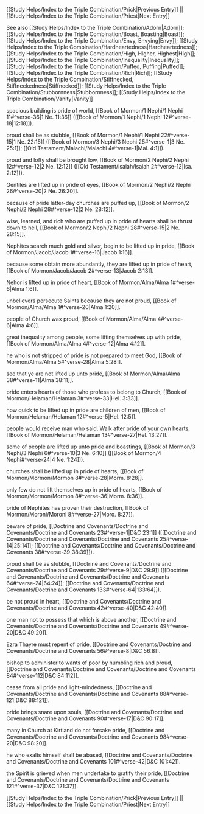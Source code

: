 [[Study Helps/Index to the Triple Combination/Prick|Previous Entry]]  ||  [[Study Helps/Index to the Triple Combination/Priest|Next Entry]]

 See also [[Study Helps/Index to the Triple Combination/Adorn|Adorn]]; [[Study Helps/Index to the Triple Combination/Boast, Boasting|Boast]]; [[Study Helps/Index to the Triple Combination/Envy, Envying|Envy]]; [[Study Helps/Index to the Triple Combination/Hardheartedness|Hardheartedness]]; [[Study Helps/Index to the Triple Combination/High, Higher, Highest|High]]; [[Study Helps/Index to the Triple Combination/Inequality|Inequality]]; [[Study Helps/Index to the Triple Combination/Puffed, Puffing|Puffed]]; [[Study Helps/Index to the Triple Combination/Rich|Rich]]; [[Study Helps/Index to the Triple Combination/Stiffnecked, Stiffneckedness|Stiffnecked]]; [[Study Helps/Index to the Triple Combination/Stubbornness|Stubbornness]]; [[Study Helps/Index to the Triple Combination/Vanity|Vanity]]

 spacious building is pride of world, [[Book of Mormon/1 Nephi/1 Nephi 11#^verse-36|1 Ne. 11:36]] ([[Book of Mormon/1 Nephi/1 Nephi 12#^verse-18|12:18]]).

 proud shall be as stubble, [[Book of Mormon/1 Nephi/1 Nephi 22#^verse-15|1 Ne. 22:15]] ([[Book of Mormon/3 Nephi/3 Nephi 25#^verse-1|3 Ne. 25:1]]; [[Old Testament/Malachi/Malachi 4#^verse-1|Mal. 4:1]]).

 proud and lofty shall be brought low, [[Book of Mormon/2 Nephi/2 Nephi 12#^verse-12|2 Ne. 12:12]] ([[Old Testament/Isaiah/Isaiah 2#^verse-12|Isa. 2:12]]).

 Gentiles are lifted up in pride of eyes, [[Book of Mormon/2 Nephi/2 Nephi 26#^verse-20|2 Ne. 26:20]].

 because of pride latter-day churches are puffed up, [[Book of Mormon/2 Nephi/2 Nephi 28#^verse-12|2 Ne. 28:12]].

 wise, learned, and rich who are puffed up in pride of hearts shall be thrust down to hell, [[Book of Mormon/2 Nephi/2 Nephi 28#^verse-15|2 Ne. 28:15]].

 Nephites search much gold and silver, begin to be lifted up in pride, [[Book of Mormon/Jacob/Jacob 1#^verse-16|Jacob 1:16]].

 because some obtain more abundantly, they are lifted up in pride of heart, [[Book of Mormon/Jacob/Jacob 2#^verse-13|Jacob 2:13]].

 Nehor is lifted up in pride of heart, [[Book of Mormon/Alma/Alma 1#^verse-6|Alma 1:6]].

 unbelievers persecute Saints because they are not proud, [[Book of Mormon/Alma/Alma 1#^verse-20|Alma 1:20]].

 people of Church wax proud, [[Book of Mormon/Alma/Alma 4#^verse-6|Alma 4:6]].

 great inequality among people, some lifting themselves up with pride, [[Book of Mormon/Alma/Alma 4#^verse-12|Alma 4:12]].

 he who is not stripped of pride is not prepared to meet God, [[Book of Mormon/Alma/Alma 5#^verse-28|Alma 5:28]].

 see that ye are not lifted up unto pride, [[Book of Mormon/Alma/Alma 38#^verse-11|Alma 38:11]].

 pride enters hearts of those who profess to belong to Church, [[Book of Mormon/Helaman/Helaman 3#^verse-33|Hel. 3:33]].

 how quick to be lifted up in pride are children of men, [[Book of Mormon/Helaman/Helaman 12#^verse-5|Hel. 12:5]].

 people would receive man who said, Walk after pride of your own hearts, [[Book of Mormon/Helaman/Helaman 13#^verse-27|Hel. 13:27]].

 some of people are lifted up unto pride and boastings, [[Book of Mormon/3 Nephi/3 Nephi 6#^verse-10|3 Ne. 6:10]] ([[Book of Mormon/4 Nephi#^verse-24|4 Ne. 1:24]]).

 churches shall be lifted up in pride of hearts, [[Book of Mormon/Mormon/Mormon 8#^verse-28|Morm. 8:28]].

 only few do not lift themselves up in pride of hearts, [[Book of Mormon/Mormon/Mormon 8#^verse-36|Morm. 8:36]].

 pride of Nephites has proven their destruction, [[Book of Mormon/Moroni/Moroni 8#^verse-27|Moro. 8:27]].

 beware of pride, [[Doctrine and Covenants/Doctrine and Covenants/Doctrine and Covenants 23#^verse-1|D&C 23:1]] ([[Doctrine and Covenants/Doctrine and Covenants/Doctrine and Covenants 25#^verse-14|25:14]]; [[Doctrine and Covenants/Doctrine and Covenants/Doctrine and Covenants 38#^verse-39|38:39]]).

 proud shall be as stubble, [[Doctrine and Covenants/Doctrine and Covenants/Doctrine and Covenants 29#^verse-9|D&C 29:9]] ([[Doctrine and Covenants/Doctrine and Covenants/Doctrine and Covenants 64#^verse-24|64:24]]; [[Doctrine and Covenants/Doctrine and Covenants/Doctrine and Covenants 133#^verse-64|133:64]]).

 be not proud in heart, [[Doctrine and Covenants/Doctrine and Covenants/Doctrine and Covenants 42#^verse-40|D&C 42:40]].

 one man not to possess that which is above another, [[Doctrine and Covenants/Doctrine and Covenants/Doctrine and Covenants 49#^verse-20|D&C 49:20]].

 Ezra Thayre must repent of pride, [[Doctrine and Covenants/Doctrine and Covenants/Doctrine and Covenants 56#^verse-8|D&C 56:8]].

 bishop to administer to wants of poor by humbling rich and proud, [[Doctrine and Covenants/Doctrine and Covenants/Doctrine and Covenants 84#^verse-112|D&C 84:112]].

 cease from all pride and light-mindedness, [[Doctrine and Covenants/Doctrine and Covenants/Doctrine and Covenants 88#^verse-121|D&C 88:121]].

 pride brings snare upon souls, [[Doctrine and Covenants/Doctrine and Covenants/Doctrine and Covenants 90#^verse-17|D&C 90:17]].

 many in Church at Kirtland do not forsake pride, [[Doctrine and Covenants/Doctrine and Covenants/Doctrine and Covenants 98#^verse-20|D&C 98:20]].

 he who exalts himself shall be abased, [[Doctrine and Covenants/Doctrine and Covenants/Doctrine and Covenants 101#^verse-42|D&C 101:42]].

 the Spirit is grieved when men undertake to gratify their pride, [[Doctrine and Covenants/Doctrine and Covenants/Doctrine and Covenants 121#^verse-37|D&C 121:37]].

[[Study Helps/Index to the Triple Combination/Prick|Previous Entry]]  ||  [[Study Helps/Index to the Triple Combination/Priest|Next Entry]]